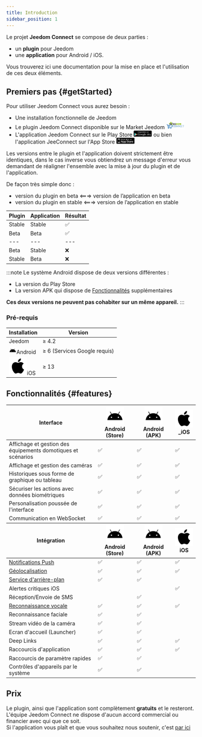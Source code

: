 ```yaml
---
title: Introduction
sidebar_position: 1
---
```



Le projet **Jeedom Connect** se compose de deux parties :

- un **plugin** pour Jeedom
- une **application** pour Android / iOS.  

Vous trouverez ici une documentation pour la mise en place et l'utilisation de ces deux éléments.

## Premiers pas {#getStarted}

Pour utiliser Jeedom Connect vous aurez besoin :

- Une installation fonctionnelle de Jeedom
- Le plugin Jeedom Connect disponible sur le Market Jeedom <a href="https://market.jeedom.com/index.php?v=d&p=market_display&id=4077" target="_blank"><img src='../img/logo-MARKET.svg' width='10%' zoom="false" /></a>
- L'application Jeedom Connect sur le Play Store <a href="https://play.google.com/store/apps/details?id=com.jeedomconnect.app" target="_blank"><img src='../img/playstore.png' width='10%' zoom="false"/></a>  ou bien l'application JeeConnect sur l'App Store <a href="https://apps.apple.com/us/app/jeeconnect/id1566533727" target="_blank"><img src="../img/applestore.png" width='10%' zoom="false"/></a>  

Les versions entre le plugin et l'application doivent strictement être identiques, dans le cas inverse vous obtiendrez un message d'erreur vous demandant de réaligner l'ensemble avec la mise à jour du plugin et de l'application.

De façon très simple donc :

- version du plugin en beta <===> version de l’application en beta
- version du plugin en stable <===> version de l’application en stable

<table className="core-table">
  <thead>
    <tr>
      <th>Plugin</th>
      <th>Application</th>
      <th>Résultat</th>
    </tr>
  </thead>
  <tbody>
    <tr>
      <td>Stable</td>
      <td>Stable</td>
      <td>✅</td>
    </tr>
    <tr>
      <td>Beta</td>
      <td>Beta</td>
      <td>✅</td>
    </tr>
    <tr>
      <td>---</td>
      <td>---</td>
      <td>---</td>
    </tr>
    <tr>
      <td>Beta</td>
      <td>Stable</td>
      <td>❌</td>
    </tr>
    <tr>
      <td>Stable</td>
      <td>Beta</td>
      <td>❌</td>
    </tr>
    </tbody>
</table>

:::note
Le système Android dispose de deux versions différentes :

- La version du Play Store
- La version APK qui dispose de [Fonctionnalités](#features) supplémentaires

**Ces deux versions ne peuvent pas cohabiter sur un même appareil.**
:::

### Pré-requis

<table className="core-table">
  <thead>
    <tr>
      <th><strong>Installation</strong></th>
      <th>Version</th>
      </tr>
  </thead>
  <tbody>
    <tr>
      <td>Jeedom</td>
      <td>&ge; 4.2</td>
    </tr>
    <tr>
      <td><img alt="Android" src="../img/android.svg" width="20" zoom="false" />Android</td>
      <td>&ge; 6 (Services Google requis)</td>
    </tr>
    <tr>
      <td><img alt="iOS" src="../img/apple.svg" zoom="false" />iOS</td>
      <td>&ge; 13</td>
    </tr>
    </tbody>
</table>

## Fonctionnalités {#features}

<table className="core-table">
  <thead>
    <tr>
      <th><strong>Interface</strong></th>
      <th><img alt="Android" src="../img/android.svg" zoom="false" />Android (Store)</th>
      <th><img alt="Android" src="../img/android.svg" zoom="false" />Android (APK)</th>
      <th><img alt="iOS" src="../img/apple.svg" zoom="false" />_iOS</th>
      </tr>
  </thead>
  <tbody>
    <tr>
      <td>Affichage et gestion des équipements domotiques et scénarios</td>
      <td>✅</td>
      <td>✅</td>
      <td>✅</td>
    </tr>
    <tr>
      <td>Affichage et gestion des caméras</td>
      <td>✅</td>
      <td>✅</td>
      <td>✅</td>
    </tr>
    <tr>
      <td>Historiques sous forme de graphique ou tableau</td>
      <td>✅</td>
      <td>✅</td>
      <td>✅</td>
    </tr>
    <tr>
      <td>Sécuriser les actions avec données biométriques</td>
      <td>✅</td>
      <td>✅</td>
      <td>✅</td>
    </tr>
    <tr>
      <td>Personalisation poussée de l'interface</td>
      <td>✅</td>
      <td>✅</td>
      <td>✅</td>
    </tr>
    <tr>
      <td>Communication en WebSocket</td>
      <td>✅</td>
      <td>✅</td>
      <td>✅</td>
    </tr>
  </tbody>
  <thead>
    <tr>
      <th><strong>Intégration</strong></th>
      <th><img alt="Android" src="../img/android.svg" zoom="false" />Android (Store)</th>
      <th><img alt="Android" src="../img/android.svg" zoom="false" />Android (APK)</th>
      <th><img alt="iOS" src="../img/apple.svg" zoom="false" />iOS</th>
      </tr>
  </thead>
  <tbody>
    <tr>
      <td><a href="/docs/integration/notifications">Notifications Push</a></td>
      <td>✅</td>
      <td>✅</td>
      <td>✅</td>
    </tr>
    <tr>
      <td><a href="/docs/integration/geoloc">Géolocalisation</a></td>
      <td>✅</td>
      <td>✅</td>
      <td>✅</td>
    </tr>
    <tr>
      <td><a href="/docs/integration/service">Service d'arrière-plan</a></td>
      <td>✅</td>
      <td>✅</td>
      <td></td>
    </tr>
    <tr>
      <td>Alertes critiques iOS</td>
      <td></td>
      <td></td>
      <td>✅</td>
    </tr>
    <tr>
      <td>Réception/Envoie de SMS</td>
      <td></td>
      <td>✅</td>
      <td></td>
    </tr>
    <tr>
      <td><a href="/docs/integration/speechRecognition">Reconnaissance vocale</a></td>
      <td>✅</td>
      <td>✅</td>
      <td>✅</td>
    </tr>
    <tr>
      <td>Reconnaissance faciale</td>
      <td>✅</td>
      <td>✅</td>
      <td></td>
    </tr>
    <tr>
      <td>Stream vidéo de la caméra</td>
      <td>✅</td>
      <td>✅</td>
      <td></td>
    </tr>
    <tr>
      <td>Ecran d'accueil (Launcher)</td>
      <td>✅</td>
      <td>✅</td>
      <td></td>
    </tr>
    <tr>
      <td>Deep Links</td>
      <td>✅</td>
      <td>✅</td>
      <td>✅</td>
    </tr>
    <tr>
      <td>Raccourcis d'application</td>
      <td>✅</td>
      <td>✅</td>
      <td>✅</td>
    </tr>
    <tr>
      <td>Raccourcis de paramètre rapides</td>
      <td>✅</td>
      <td>✅</td>
      <td></td>
    </tr>
    <tr>
      <td>Contrôles d'appareils par le système</td>
      <td>✅</td>
      <td>✅</td>
      <td></td>
    </tr>
  </tbody>
</table>

## Prix

Le plugin, ainsi que l'application sont complètement **gratuits** et le resteront.  
L'équipe Jeedom Connect ne dispose d'aucun accord commercial ou financier avec qui que ce soit.  
Si l'application vous plaît et que vous souhaitez nous soutenir, c'est <a href="/docs/donate">par ici</a>
